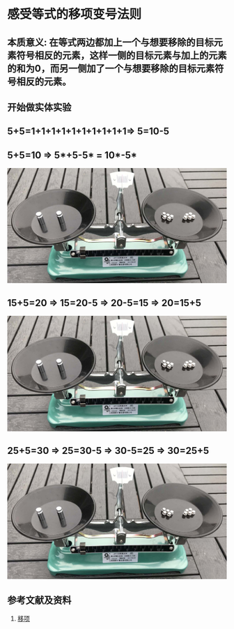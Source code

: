 # 感受等式的移项变号法则

## 本质意义: 在等式两边都加上一个与想要移除的目标元素符号相反的元素，这样一侧的目标元素与加上的元素的和为0，而另一侧加了一个与想要移除的目标元素符号相反的元素。

## 开始做实体实验

## 5+5=1+1+1+1+1+1+1+1+1+1=> 5=10-5
## 5+5=10 => 5*+5-5* = 10*-5* 

![](/images/数论/感受等式和不等式的基本性质和移项变号法则/感受等式的移项变号法则/1a1.jpg)

## 15+5=20 => 15=20-5 => 20-5=15 => 20=15+5

![](/images/数论/感受等式和不等式的基本性质和移项变号法则/感受等式的移项变号法则/1a1.jpg)

## 25+5=30 => 25=30-5 => 30-5=25 => 30=25+5

![](/images/数论/感受等式和不等式的基本性质和移项变号法则/感受等式的移项变号法则/1a1.jpg)

## 参考文献及资料

1. [移项](https://baike.baidu.com/item/%E7%A7%BB%E9%A1%B9/9973468)  

